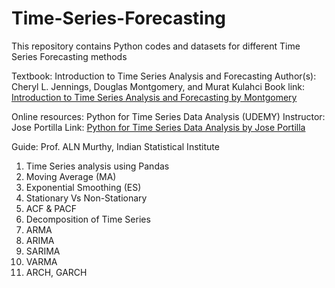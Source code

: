 # Time-Series-Forecasting
This repository contains Python codes and datasets for different Time Series Forecasting methods 

Textbook: Introduction to Time Series Analysis and Forecasting
Author(s): Cheryl L. Jennings, Douglas Montgomery, and Murat Kulahci
Book link: [Introduction to Time Series Analysis and Forecasting by Montgomery](http://196.43.128.20/xmlui/bitstream/handle/20.500.12383/1222/Introduction%20to%20Time%20Series%20Analysis%20and%20Forecasting%20%28%20PDFDrive%20%29.pdf?sequence=1&isAllowed=y)

Online resources: Python for Time Series Data Analysis (UDEMY)
Instructor: Jose Portilla
Link: [Python for Time Series Data Analysis by Jose Portilla](https://www.udemy.com/course/python-for-time-series-data-analysis/)

Guide: Prof. ALN Murthy, Indian Statistical Institute

1. Time Series analysis using Pandas
2. Moving Average (MA)
3. Exponential Smoothing (ES)
4. Stationary Vs Non-Stationary
5. ACF & PACF
6. Decomposition of Time Series
7. ARMA
8. ARIMA
9. SARIMA
10. VARMA
11. ARCH, GARCH 
